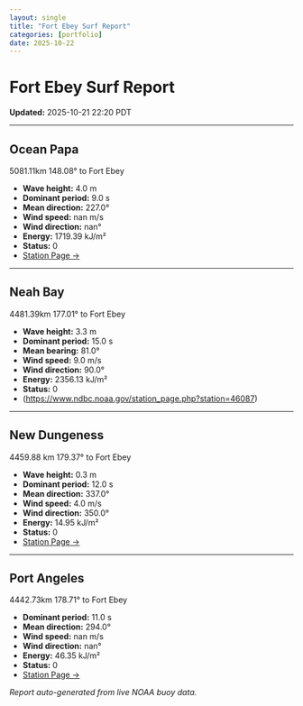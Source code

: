 ```yaml
---
layout: single
title: "Fort Ebey Surf Report"
categories: [portfolio]
date: 2025-10-22
---
```


# Fort Ebey Surf Report
**Updated:** 2025-10-21 22:20 PDT

---

## Ocean Papa 
5081.11km 148.08° to Fort Ebey
- **Wave height:** 4.0 m  
- **Dominant period:** 9.0 s  
- **Mean direction:** 227.0°  
- **Wind speed:** nan m/s  
- **Wind direction:** nan°  
- **Energy:** 1719.39 kJ/m²  
- **Status:** 0  
- [Station Page →](https://www.ndbc.noaa.gov/station_page.php?station=46246)

---

## Neah Bay 
4481.39km 177.01° to Fort Ebey

- **Wave height:** 3.3 m  
- **Dominant period:** 15.0 s  
- **Mean bearing:** 81.0°  
- **Wind speed:** 9.0 m/s  
- **Wind direction:** 90.0°  
- **Energy:** 2356.13 kJ/m²  
- **Status:** 0  
- (https://www.ndbc.noaa.gov/station_page.php?station=46087)

---

## New Dungeness 
4459.88 km 179.37° to Fort Ebey 

- **Wave height:** 0.3 m  
- **Dominant period:** 12.0 s  
- **Mean direction:** 337.0°  
- **Wind speed:** 4.0 m/s  
- **Wind direction:** 350.0°  
- **Energy:** 14.95 kJ/m²  
- **Status:** 0  
- [Station Page →](https://www.ndbc.noaa.gov/station_page.php?station=46088)

---

## Port Angeles 
4442.73km 178.71° to Fort Ebey 
- **Dominant period:** 11.0 s  
- **Mean direction:** 294.0°  
- **Wind speed:** nan m/s  
- **Wind direction:** nan°  
- **Energy:** 46.35 kJ/m²  
- **Status:** 0  
- [Station Page →](https://www.ndbc.noaa.gov/station_page.php?station=46267)

*Report auto-generated from live NOAA buoy data.*

